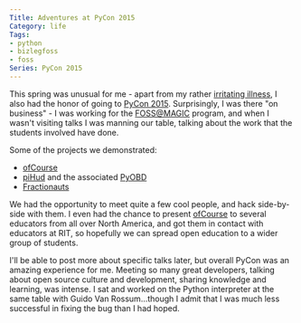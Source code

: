 ```yaml
---
Title: Adventures at PyCon 2015
Category: life
Tags:
- python
- bizlegfoss
- foss
Series: PyCon 2015
---
```


This spring was unusual for me - apart from my rather [irritating illness][pneumonia], I also had the honor of going to [PyCon 2015][].
Surprisingly, I was there "on business" - I was working for the [FOSS@MAGIC][] program, and when I wasn't visiting talks I was manning our table, talking about the work that the students involved have done.

Some of the projects we demonstrated:

- [ofCourse][]
- [piHud](https://github.com/brendanwhitfield/piHud) and the associated [PyOBD](https://github.com/brendanwhitfield/python-OBD)
- [Fractionauts](http://activities.sugarlabs.org/en-US/sugar/addon/4746/)

We had the opportunity to meet quite a few cool people, and hack side-by-side with them.
I even had the chance to present [ofCourse][] to several educators from all over North America, and got them in contact with educators at RIT, so hopefully we can spread open education to a wider group of students.

I'll be able to post more about specific talks later, but overall PyCon was an amazing experience for me.
Meeting so many great developers, talking about open source culture and development, sharing knowledge and learning, was intense.
I sat and worked on the Python interpreter at the same table with Guido Van Rossum...though I admit that I was much less successful in fixing the bug than I had hoped.

[pneumonia]: {filename}/2015/05/05-sickness.md
[PyCon 2015]: http://us.pycon.org/2015
[FOSS@MAGIC]: http://foss.rit.edu
[ofCourse]: https://github.com/ryansb/ofCourse/
